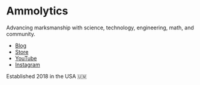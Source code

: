 # Ammolytics
Advancing marksmanship with science, technology, engineering, math, and community.


- [Blog](https://blog.ammolytics.com/)
- [Store](https://store.ammolytics.com/)
- [YouTube](https://www.youtube.com/c/Ammolytics)
- [Instagram](https://www.instagram.com/ammolytics)

Established 2018 in the USA 🇺🇲
